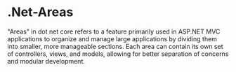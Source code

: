 # .Net-Areas
"Areas" in dot net core refers to a feature primarily used in ASP.NET MVC applications to organize and manage large applications by dividing them into smaller, more manageable sections. Each area can contain its own set of controllers, views, and models, allowing for better separation of concerns and modular development.
